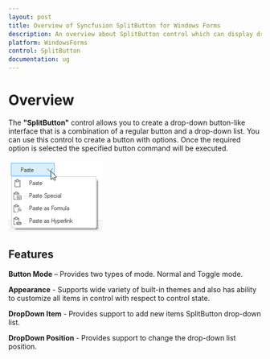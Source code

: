 ```yaml
---
layout: post
title: Overview of Syncfusion SplitButton for Windows Forms
description: An overview about SplitButton control which can display dropdown items with fully customizable option using the renderer
platform: WindowsForms
control: SplitButton 
documentation: ug
---
```


# Overview

The **"SplitButton"** control allows you to create a drop-down button-like interface that is a combination of a regular button and a drop-down list. You can use this control to create a button with options. Once the required option is selected the specified button command will be executed. 

![Overview of SplitButton](Overview_images/SplitButton_overview.png)

## Features

**Button Mode** – Provides two types of mode. Normal and Toggle mode.

**Appearance** - Supports wide variety of built-in themes and also has ability to customize all items in control with respect to control state.

**DropDown Item** - Provides support to add new items SplitButton drop-down list.

**DropDown Position** - Provides support to change the drop-down list position.
